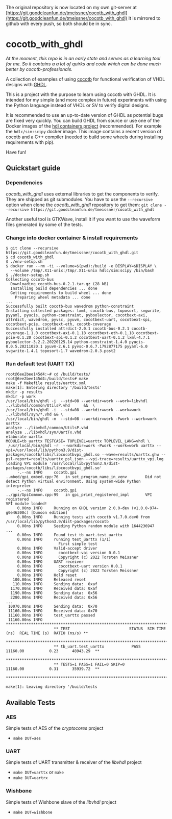 The original repository is now located on my own git-server at [https://git.goodcleanfun.de/tmeissner/cocotb_with_ghdl](https://git.goodcleanfun.de/tmeissner/cocotb_with_ghdl)
It is mirrored to github with every push, so both should be in sync.

# cocotb_with_ghdl

*At the moment, this repo is in an early state and serves as a learning tool for me. So it contains a a lot of quirks and code which can be done much better by cocotb-professionals.*

A collection of examples of using [cocotb](https://www.cocotb.org/) for functional verification of VHDL designs with [GHDL](https://github.com/ghdl/ghdl).

This is a project with the purpose to learn using cocotb with GHDL. It is  intended for my simple (and more complex in future) experiments with using the Python language instead of VHDL or SV to verify digital designs.

It is recommended to use an up-to-date version of GHDL as potential bugs are fixed very quickly. You can build GHDL from source or use one of the Docker images of the [hdl containers project](https://hdl.github.io/containers/) (recommended). For example the `hdlc/sim:scipy` docker image. This image contains a recent version of cocotb and a C++ compiler (needed to build some wheels during installing requirements with pip).

Have fun!

## Quickstart guide

### Dependencies
*cocotb_with_ghdl* uses external libraries to get the components to verify. They are shipped as git submodules. You have to use the `--recursive` option when clone
the *cocotb_with_ghdl* repository to get them: `git clone --recursive https://git.goodcleanfun.de/tmeissner/cocotb_with_ghdl`

Another useful tool is GTKWave, install it if you want to use the waveform files generated by some of the tests.


### Change into docker container & install requirements
```
$ git clone --recursive https://git.goodcleanfun.de/tmeissner/cocotb_with_ghdl.git
$ cd cocotb_with_ghdl
$ ./env-setup.sh
$ docker run --rm -ti --volume=$(pwd):/build -e DISPLAY=$DISPLAY \
  --volume /tmp/.X11-unix:/tmp/.X11-unix hdlc/sim:scipy /bin/bash
$ ./docker-setup.sh
Collecting cocotb-bus
  Downloading cocotb-bus-0.2.1.tar.gz (28 kB)
  Installing build dependencies ... done
  Getting requirements to build wheel ... done
    Preparing wheel metadata ... done
...
Successfully built cocotb-bus wavedrom python-constraint
Installing collected packages: lxml, cocotb-bus, toposort, svgwrite, pyyaml, pyucis, python-constraint, pyboolector, cocotbext-axi, attrdict, wavedrom, pyvsc, pyuvm, cocotbext-uart, cocotbext-spi, cocotbext-pcie, cocotbext-eth, cocotb-coverage
Successfully installed attrdict-2.0.1 cocotb-bus-0.2.1 cocotb-coverage-1.1.0 cocotbext-axi-0.1.18 cocotbext-eth-0.1.18 cocotbext-pcie-0.1.20 cocotbext-spi-0.1.2 cocotbext-uart-0.1.2 lxml-4.7.1 pyboolector-3.2.2.20220125.14 python-constraint-1.4.0 pyucis-0.0.5.20211020.1 pyuvm-2.6.1 pyvsc-0.6.7.1792877175 pyyaml-6.0 svgwrite-1.4.1 toposort-1.7 wavedrom-2.0.3.post2

```

### Run default test (UART TX)
```
root@6ee2bee145d4:~# cd /build/tests/
root@6ee2bee145d4:/build/tests# make
make -f Makefile results/uarttx.xml
make[1]: Entering directory '/build/tests'
mkdir -p results
mkdir -p work
/usr/local/bin/ghdl -i  --std=08 --workdir=work --work=libvhdl ../libvhdl/common/UtilsP.vhd      &&  \
/usr/local/bin/ghdl -i  --std=08 --workdir=work --work=work ../libvhdl/syn/*.vhd && \
/usr/local/bin/ghdl -m  --std=08 --workdir=work -Pwork --work=work uarttx
analyze ../libvhdl/common/UtilsP.vhd
analyze ../libvhdl/syn/UartTx.vhd
elaborate uarttx
MODULE=tb_uarttx TESTCASE= TOPLEVEL=uarttx TOPLEVEL_LANG=vhdl \
 /usr/local/bin/ghdl -r  --workdir=work -Pwork --work=work uarttx --vpi=/usr/local/lib/python3.9/dist-packages/cocotb/libs/libcocotbvpi_ghdl.so --wave=results/uarttx.ghw --psl-report=results/uarttx_psl.json --vpi-trace=results/uarttx_vpi.log
loading VPI module '/usr/local/lib/python3.9/dist-packages/cocotb/libs/libcocotbvpi_ghdl.so'
     -.--ns INFO     cocotb.gpi                         ..mbed/gpi_embed.cpp:76   in set_program_name_in_venv        Did not detect Python virtual environment. Using system-wide Python interpreter
     -.--ns INFO     cocotb.gpi                         ../gpi/GpiCommon.cpp:99   in gpi_print_registered_impl       VPI registered
VPI module loaded!
     0.00ns INFO     Running on GHDL version 2.0.0-dev (v1.0.0-974-g0e46300c) [Dunoon edition]
     0.00ns INFO     Running tests with cocotb v1.7.0.dev0 from /usr/local/lib/python3.9/dist-packages/cocotb
     0.00ns INFO     Seeding Python random module with 1644236947
...
     0.00ns INFO     Found test tb_uart.test_uarttx
     0.00ns INFO     running test_uarttx (1/1)
                       First simple test
     0.00ns INFO     Valid-accept driver
     0.00ns INFO       cocotbext-vai version 0.0.1
     0.00ns INFO       Copyright (c) 2022 Torsten Meissner
     0.00ns INFO     UART receiver
     0.00ns INFO       cocotbext-uart version 0.0.1
     0.00ns INFO       Copyright (c) 2022 Torsten Meissner
     0.00ns INFO     Hold reset
   100.00ns INFO     Released reset
   110.00ns INFO     Sending data:  0xaf
  1170.00ns INFO     Received data: 0xaf
  1190.00ns INFO     Sending data:  0x56
  2280.00ns INFO     Received data: 0x56
...
 10070.00ns INFO     Sending data:  0x70
 11160.00ns INFO     Received data: 0x70
 11160.00ns INFO     test_uarttx passed
 11160.00ns INFO     **************************************************************************************
                     ** TEST                          STATUS  SIM TIME (ns)  REAL TIME (s)  RATIO (ns/s) **
                     **************************************************************************************
                     ** tb_uart.test_uarttx            PASS       11160.00           0.23      48943.29  **
                     **************************************************************************************
                     ** TESTS=1 PASS=1 FAIL=0 SKIP=0              11160.00           0.31      35939.72  **
                     **************************************************************************************

make[1]: Leaving directory '/build/tests
```

## Available Tests


### AES

Simple tests of AES of the *cryptocores* project

* `make DUT=aes`

### UART

Simple tests of UART transmitter & receiver of the *libvhdl* project

* `make DUT=uarttx` or `make`
* `make DUT=uartrx`

### Wishbone

Simple tests of Wishbone slave of the *libvhdl* project

* `make DUT=wishbone`
